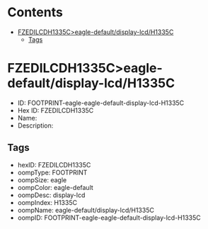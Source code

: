 



Contents
========

* [FZEDILCDH1335C>eagle-default/display-lcd/H1335C](#fzedilcdh1335ceagle-defaultdisplay-lcdh1335c)
	* [Tags](#tags)

# FZEDILCDH1335C>eagle-default/display-lcd/H1335C

- ID: FOOTPRINT-eagle-eagle-default-display-lcd-H1335C
- Hex ID: FZEDILCDH1335C
- Name: 
- Description: 

## Tags

- hexID: FZEDILCDH1335C
- oompType: FOOTPRINT
- oompSize: eagle
- oompColor: eagle-default
- oompDesc: display-lcd
- oompIndex: H1335C
- oompName: eagle-default/display-lcd/H1335C
- oompID: FOOTPRINT-eagle-eagle-default-display-lcd-H1335C
